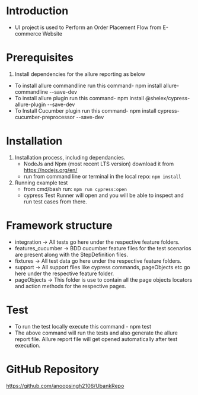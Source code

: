 # Introduction 
* UI project is used to Perform an Order Placement Flow from E-commerce Website

# Prerequisites
1. Install dependencies for the allure reporting as below
  * To install allure commandline run this command- npm install allure-commandline --save-dev
  * To install allure plugin run this command- npm install @shelex/cypress-allure-plugin --save-dev
  * To Install Cucumber plugin run this command- npm install cypress-cucumber-preprocessor --save-dev

# Installation
1. Installation process, including dependancies. 
    * NodeJs and Npm (most recent LTS version) download it from https://nodejs.org/en/
    * run from command line or terminal in the local repo: `npm install` 
2. Running example test
    * from cmd/bash run: `npm run cypress:open`
    * cypress Test Runner will open and you will be able to inspect and run test cases from there.

# Framework structure
* integration -> All tests go here under the respective feature folders.
* features_cucumber -> BDD cucumber feature files for the test scenarios are present along with the StepDefinition files.
* fixtures -> All test data go here under the respective feature folders.
* support -> All support files like cypress commands, pageObjects etc go here under the respective feature folder.
* pageObjects -> This folder is use to contain all the page objects locators and action methods for the respective pages.

# Test
* To run the test locally execute this command - npm test
* The above command will run the tests and also generate the allure report file. Allure report file will get opened automatically after test execution. 

# GitHub Repository
https://github.com/anoopsingh2106/UbankRepo




